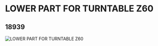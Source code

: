 # LOWER PART FOR TURNTABLE Z60
## 18939
![LOWER PART FOR TURNTABLE Z60](https://lc-www-live-s.legocdn.com/media/bricks/5/2/6109285.jpg)